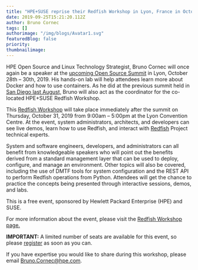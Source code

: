 ```yaml
---
title: "HPE+SUSE reprise their Redfish Workshop in Lyon, France in October"
date: 2019-09-25T15:21:20.112Z
author: Bruno Cornec 
tags: []
authorimage: "/img/blogs/Avatar1.svg"
featuredBlog: false
priority:
thumbnailimage:
---
```

HPE Open Source and Linux Technology Strategist, Bruno Cornec will once again be a speaker at the [upcoming Open Source Summit](https://events.linuxfoundation.org/events/open-source-summit-europe-2019/) in Lyon, October 28th – 30th, 2019. His hands-on lab will help attendees learn more about Docker and how to use containers. As he did at the previous summit held in [San Diego last August,](https://developer.hpe.com/blog/redfish-workshop-at-the-open-source-summit-na-2019) Bruno will also act as the coordinator for the co-located HPE+SUSE Redfish Workshop.

This [Redfish Workshop](http://trac.project-builder.org/wiki/RedfishWSEurope2019) will take place immediately after the summit on Thursday, October 31, 2019 from 9:00am – 5:00pm at the Lyon Convention Centre. At the event, system administrators, architects, and developers can see live demos, learn how to use Redfish, and interact with [Redfish](https://en.wikipedia.org/wiki/Redfish_(specification)) Project technical experts. 

System and software engineers, developers, and administrators can all benefit from knowledgeable speakers who will point out the benefits derived from a standard management layer that can be used to deploy, configure, and manage an environment. Other topics will also be covered, including the use of DMTF tools for system configuration and the REST API to perform Redfish operations from Python. Attendees will get the chance to practice the concepts being presented through interactive sessions, demos, and labs.

This is a free event, sponsored by Hewlett Packard Enterprise (HPE) and SUSE.

For more information about the event, please visit the [Redfish Workshop page.](http://trac.project-builder.org/wiki/RedfishWSEurope2019)

__IMPORTANT:__ A limited number of seats are available for this event, so please [register](https://framaforms.org/redfish-workshop-oss-europe-2019-registration-form-1567095132) as soon as you can.

If you have expertise you would like to share during this workshop, please email <Bruno.Cornec@hpe.com>.

